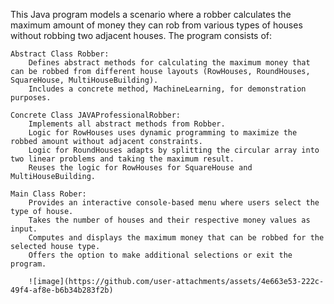 This Java program models a scenario where a robber calculates the maximum amount of money they can rob from various types of houses without robbing two adjacent houses. The program consists of:

    Abstract Class Robber:
        Defines abstract methods for calculating the maximum money that can be robbed from different house layouts (RowHouses, RoundHouses, SquareHouse, MultiHouseBuilding).
        Includes a concrete method, MachineLearning, for demonstration purposes.

    Concrete Class JAVAProfessionalRobber:
        Implements all abstract methods from Robber.
        Logic for RowHouses uses dynamic programming to maximize the robbed amount without adjacent constraints.
        Logic for RoundHouses adapts by splitting the circular array into two linear problems and taking the maximum result.
        Reuses the logic for RowHouses for SquareHouse and MultiHouseBuilding.

    Main Class Rober:
        Provides an interactive console-based menu where users select the type of house.
        Takes the number of houses and their respective money values as input.
        Computes and displays the maximum money that can be robbed for the selected house type.
        Offers the option to make additional selections or exit the program.

        ![image](https://github.com/user-attachments/assets/4e663e53-222c-49f4-af8e-b6b34b283f2b)
